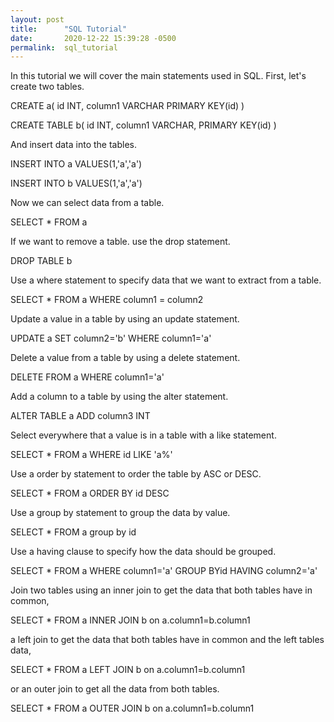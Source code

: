 ```yaml
---
layout: post
title:      "SQL Tutorial"
date:       2020-12-22 15:39:28 -0500
permalink:  sql_tutorial
---
```


In this tutorial we will cover the main statements used in SQL. First, let's create two tables.

CREATE a(
  id INT,
  column1 VARCHAR
  PRIMARY KEY(id)
)

CREATE TABLE b(
  id INT,
  column1 VARCHAR,
  PRIMARY KEY(id)
)

And insert data into the tables.

INSERT INTO a
VALUES(1,'a','a')

INSERT INTO b
VALUES(1,'a','a')

Now we can select data from a table.

SELECT * FROM a

If we want to remove a table. use the drop statement.

DROP TABLE b

Use a where statement to specify data that we want to extract from a table.

SELECT * FROM a
WHERE column1 = column2

Update a value in a table by using an update statement.

UPDATE a
SET column2='b'
WHERE column1='a'

Delete a value from a table by using a delete statement.

DELETE FROM a 
WHERE column1='a'

Add a column to a table by using the alter statement.

ALTER TABLE a
ADD column3 INT

Select everywhere that a value is in a table with a like statement.

SELECT * FROM a
WHERE id LIKE 'a%'

Use a order by statement to order the table by ASC or DESC.

SELECT * FROM a
ORDER BY id DESC

Use a group by statement to group the data by value.

SELECT * FROM a
group by id

Use a having clause to specify how the data should be grouped.

SELECT * FROM a 
WHERE column1='a'
GROUP BYid
HAVING column2='a'

Join two tables using an inner join to get the data that both tables have in common,

SELECT * FROM a
INNER JOIN b
on a.column1=b.column1

a left join to get the data that both tables have in common and the left tables data,

SELECT * FROM a
LEFT JOIN b
on a.column1=b.column1

or an outer join to get all the data from both tables.

SELECT * FROM a
OUTER JOIN b
on a.column1=b.column1
